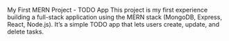 My First MERN Project - TODO App
This project is my first experience building a full-stack application using the MERN stack (MongoDB, Express, React, Node.js). It’s a simple TODO app that lets users create, update, and delete tasks.
